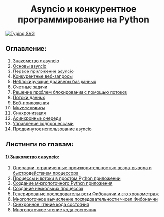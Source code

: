 <h1 align="center">  Asyncio и конкурентное программирование на Python </h1>
<a href="https://git.io/typing-svg"><img src="https://readme-typing-svg.herokuapp.com?font=Fira+Code&weight=900&size=22&pause=1000&center=true&vCenter=true&width=800&height=100&lines=%D0%9F%D1%80%D0%B8%D0%BC%D0%B5%D1%80%D1%8B+%D0%B8%D0%B7+%D0%BA%D0%BD%D0%B8%D0%B3%D0%B8+Python+Concurrency+with+asyncio+(Matthew+Fowler)" alt="Typing SVG" /></a>
<nav class="aa">
  <h2>Оглавление:</h2>
  <ol>
    <li><a href="#welcome">Знакомство с asyncio</a>
    <li><a href="#bunny">Основы asyncio</a>
    <li><a href="#bear">Первое приложение asyncio</a>
    <li><a href="#bear">Конкурентные веб-запросы</a>
    <li><a href="#bear">Неблокирующие драйверы баз данных</a>
    <li><a href="#bear">Счетные задачи</a>
    <li><a href="#bear">Решение проблем блокирования с помощью потоков</a>
    <li><a href="#bear">Потоки данных</a>
    <li><a href="#bear">Веб-приложения</a>
    <li><a href="#bear">Микросервисы</a>
    <li><a href="#bear">Синхронизация</a>
    <li><a href="#bear">Асинхронные очереди</a>
    <li><a href="#bear">Управление подпроцессами</a>
    <li><a href="#bear">Продвинутое использование asyncio</a>
  </ol>
</nav>

<h2>Листинги по главам:</h2>
<h4 id="welcome"><a href="https://github.com/Shcherbakov98/async_book/blob/dev/chapter_1">1) Знакомство с asyncio:</a></h4>
<ol>
<li><a href="https://github.com/Shcherbakov98/async_book/blob/dev/chapter_1/listing_1_1.py">Операции, ограниченные производительностью ввода-вывода и быстродействием процессора</a></li>
<li><a href="https://github.com/Shcherbakov98/async_book/blob/dev/chapter_1/listing_1_2.py">Процессы и потоки в простом Python приложении</a></li>
<li><a href="https://github.com/Shcherbakov98/async_book/blob/dev/chapter_1/listing_1_3.py">Создание многопоточного Python приложения</a></li>
<li><a href="https://github.com/Shcherbakov98/async_book/blob/dev/chapter_1/listing_1_4.py">Создание нескольких процессов</a></li>
<li><a href="https://github.com/Shcherbakov98/async_book/blob/dev/chapter_1/listing_1_5.py">Генерирование последовательности Фибоначчи и его хронометраж</a></li>
<li><a href="https://github.com/Shcherbakov98/async_book/blob/dev/chapter_1/listing_1_6.py">Многопоточное вычисление последовательности чисел Фибоначчи</a></li>
<li><a href="https://github.com/Shcherbakov98/async_book/blob/dev/chapter_1/listing_1_7.py">Синхронное чтение кода состояния</a></li>
<li><a href="https://github.com/Shcherbakov98/async_book/blob/dev/chapter_1/listing_1_7.py">Многопоточное чтение кода состояния</a></li>
</ol>



